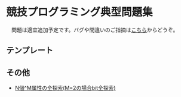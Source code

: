 # **競技プログラミング典型問題集**
　問題は適宜追加予定です。バグや間違いのご指摘は[こちら](https://github.com/RTnF/RTnF.github.io/issues)からどうぞ。

## テンプレート
## その他
- [N個^M属性の全探索(M=2の場合bit全探索)](others.md)
